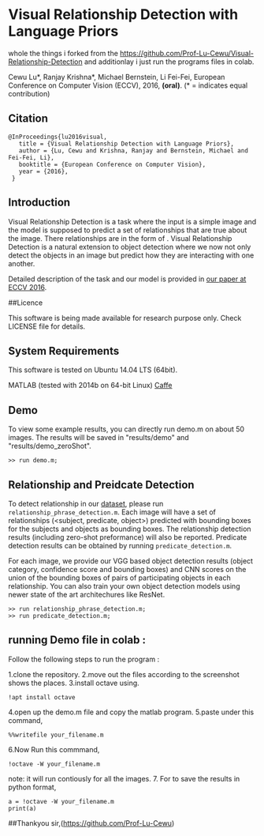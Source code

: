 # Visual Relationship Detection with Language Priors

whole the things i forked from the https://github.com/Prof-Lu-Cewu/Visual-Relationship-Detection and additionlay i just run the programs files in colab.

Cewu Lu\*, Ranjay Krishna\*, Michael Bernstein, Li Fei-Fei, 
European Conference on Computer Vision (ECCV), 2016, 
**(oral)**. (\* = indicates equal contribution)

## Citation
```
@InProceedings{lu2016visual,
   title = {Visual Relationship Detection with Language Priors},
   author = {Lu, Cewu and Krishna, Ranjay and Bernstein, Michael and Fei-Fei, Li},
   booktitle = {European Conference on Computer Vision},
   year = {2016},
 }
 ```

## Introduction
Visual Relationship Detection is a task where the input is a simple image and the model is supposed to predict a set of relationships that are true about the image. There relationships are in the form of <subject-predicate-object>. Visual Relationship Detection is a natural extension to object detection where we now not only detect the objects in an image but predict how they are interacting with one another.

Detailed description of the task and our model is provided in [our paper at ECCV 2016](http://cs.stanford.edu/people/ranjaykrishna/vrd/).

##Licence

This software is being made available for research purpose only. Check LICENSE file for details.

## System Requirements
This software is tested on Ubuntu 14.04 LTS (64bit).

MATLAB (tested with 2014b on 64-bit Linux)
[Caffe](http://caffe.berkeleyvision.org/installation.html#prequequisites)

## Demo
To view some example results, you can directly run demo.m on about 50 images. The results will be saved in "results/demo" and "results/demo_zeroShot".
```
>> run demo.m;
```

## Relationship and Preidcate Detection 
To detect relationship in our [dataset](http://cs.stanford.edu/people/ranjaykrishna/vrd/), please run `relationship_phrase_detection.m`. Each image will have a set of relationships (<subject, predicate, object>) predicted with bounding boxes for the subjects and objects as bounding boxes. The relationship detection results (including zero-shot preformance) will also be reported. Predicate detection results can be obtained by running `predicate_detection.m`. 

For each image, we provide our VGG based object detection results (object category, confidence score and bounding boxes) and CNN scores on the union of the bounding boxes of pairs of participating objects in each relationship. You can also train your own object detection models using newer state of the art architechures like ResNet. 
```
>> run relationship_phrase_detection.m;
>> run predicate_detection.m;
```

## running Demo file in colab :
Follow the following steps to run the program :

1.clone the repository.
2.move out the files according to the screenshot shows the places.
3.install octave using. 
```
!apt install octave
```
4.open up the demo.m file and copy the matlab program.
5.paste under this command,
```
%%writefile your_filename.m
```
6.Now Run this commmand,
```
!octave -W your_filename.m
```
note: it will run contiously for all the images.
7. For to save the results in python format,
```
a = !octave -W your_filename.m
print(a)
```
##Thankyou sir,(https://github.com/Prof-Lu-Cewu)
